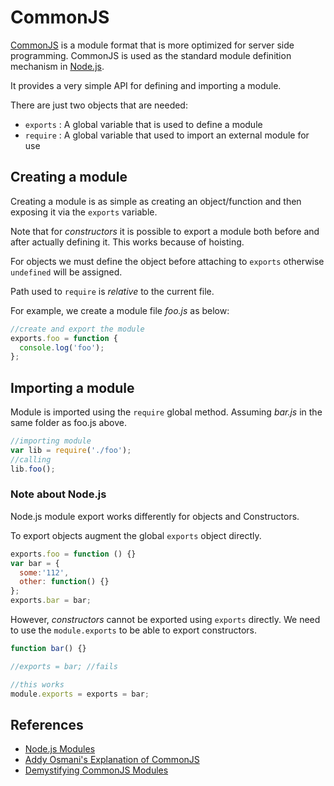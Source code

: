 CommonJS
=============

[CommonJS](http://www.commonjs.org/) is a module format that is more optimized 
for server side programming. CommonJS is used as the standard module definition 
mechanism in [Node.js](http://nodejs.org/).

It provides a very simple API for defining and importing a module.

There are just two objects that are needed:

* `exports` : A global variable that is used to define a module
* `require` : A global variable that used to import an external module for use

## Creating a module

Creating a module is as simple as creating an object/function and then exposing
it via the `exports` variable. 

Note that for *constructors* it is possible to export a module both before and 
after actually defining it. This works because of hoisting. 

For objects we must define the object before attaching to `exports` otherwise
`undefined` will be assigned.

Path used to `require` is *relative* to the current file.

For example, we create a module file *foo.js* as below:

```js
//create and export the module
exports.foo = function {
  console.log('foo');
};
```

## Importing a module

Module is imported using the `require` global method.
Assuming *bar.js* in the same folder as foo.js above.

```js
//importing module
var lib = require('./foo');
//calling
lib.foo();
```

### Note about Node.js

Node.js module export works differently for objects and Constructors.

To export objects augment the global `exports` object directly.

```js
exports.foo = function () {}
var bar = {
  some:'112', 
  other: function() {}
};
exports.bar = bar;
```

However, *constructors* cannot be exported using `exports` directly.
We need to use the `module.exports` to be able to export constructors.
```js
function bar() {}

//exports = bar; //fails

//this works
module.exports = exports = bar;
```

## References
* [Node.js Modules](http://nodejs.org/api/modules.html)
* [Addy Osmani's Explanation of CommonJS](http://addyosmani.com/resources/essentialjsdesignpatterns/book/#detailcommonjs)
* [Demystifying CommonJS Modules](http://dailyjs.com/2010/10/18/modules/)
